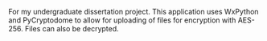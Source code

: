 For my undergraduate dissertation project. This application uses WxPython and PyCryptodome to allow for uploading of files for encryption with AES-256. Files can also be decrypted.
